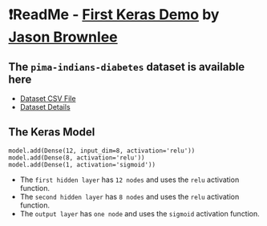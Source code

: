 # :exclamation:ReadMe - [First Keras Demo](https://machinelearningmastery.com/tutorial-first-neural-network-python-keras/) by [Jason Brownlee](https://machinelearningmastery.com/)

## The `pima-indians-diabetes` dataset is available here

* [Dataset CSV File](https://raw.githubusercontent.com/jbrownlee/Datasets/master/pima-indians-diabetes.data.csv)
* [Dataset Details](https://raw.githubusercontent.com/jbrownlee/Datasets/master/pima-indians-diabetes.names)

## The Keras Model

~~~
model.add(Dense(12, input_dim=8, activation='relu'))
model.add(Dense(8, activation='relu'))
model.add(Dense(1, activation='sigmoid'))
~~~

* The `first hidden layer` has `12 nodes` and uses the `relu` activation function.
* The `second hidden layer` has `8 nodes` and uses the `relu` activation function.
* The `output layer` has `one node` and uses the `sigmoid` activation function.

